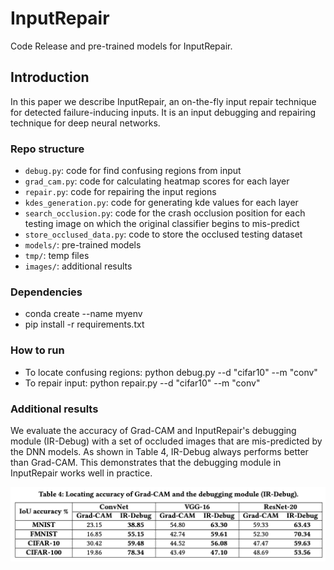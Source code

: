 # InputRepair
Code Release and pre-trained models for InputRepair. 

## Introduction

In this paper we describe InputRepair, an on-the-fly input repair technique for detected failure-inducing inputs. It is an input debugging and repairing technique for deep neural networks.

### Repo structure
- `debug.py`: code for find confusing regions from input
- `grad_cam.py`: code for calculating heatmap scores for each layer
- `repair.py`: code for repairing the input regions
- `kdes_generation.py`: code for generating kde values for each layer
- `search_occlusion.py`: code for the crash occlusion position for each testing image on which the original classifier begins to mis-predict
- `store_occlused_data.py`: code to store the occlused testing dataset
- `models/`: pre-trained models
- `tmp/`: temp files
- `images/`: additional results

### Dependencies
- conda create --name myenv
- pip install -r requirements.txt

### How to run

- To locate confusing regions: python debug.py --d "cifar10" --m "conv"
- To repair input: python repair.py --d "cifar10" --m "conv"

### Additional results
We evaluate the accuracy of Grad-CAM and InputRepair's debugging module (IR-Debug) with a set of occluded images that are mis-predicted by the DNN models. As shown in Table 4, IR-Debug always performs better than Grad-CAM. This demonstrates that the debugging module in InputRepair works well in practice.

<img src="images/iou.png" alt="IoU accuracy" style="zoom: 60%;" />